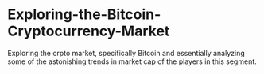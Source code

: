 # Exploring-the-Bitcoin-Cryptocurrency-Market
Exploring the crpto market, specifically Bitcoin and essentially analyzing some of the astonishing trends in market cap of the players in this segment.
